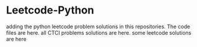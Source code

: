 # Leetcode-Python
adding the python leetcode problem solutions in this repositories. 
The code files are here.
all CTCI problems solutions are here.
some leetcode solutions are here




































































































































































































































































































































































